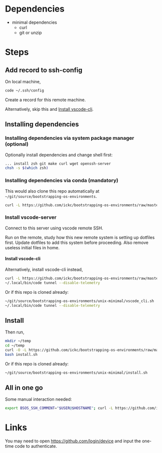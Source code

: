 # Dependencies

- minimal dependencies
    - curl
    - git or unzip

# Steps

## Add record to ssh-config

On local machine,

```sh
code ~/.ssh/config
```

Create a record for this remote machine.

Alternatively, skip this and [Install vscode-cli](#install-vscode-cli).

## Installing dependencies

### Installing dependencies via system package manager (optional)

Optionally install dependencies and change shell first:

```sh
... install zsh git make curl wget openssh-server
chsh -s $(which zsh)
```

### Installing dependencies via conda (mandatory)

This would also clone this repo automatically at `~/git/source/bootstrapping-os-environments`.

```bash
curl -L https://github.com/ickc/bootstrapping-os-environments/raw/master/unix-minimal/bootstrap.sh | bash
```

### Install vscode-server

Connect to this server using vscode remote SSH.

Run on the remote, study how this new remote system is setting up dotfiles first. Update dotfiles to add this system before proceeding.
Also remove useless initial files in home.

#### Install vscode-cli

Alternatively, install vscode-cli instead,

```bash
curl -L https://github.com/ickc/bootstrapping-os-environments/raw/master/install/vscode_cli.sh | bash
~/.local/bin/code tunnel --disable-telemetry
```

Or if this repo is cloned already:

```bash
~/git/source/bootstrapping-os-environments/unix-minimal/vscode_cli.sh
~/.local/bin/code tunnel --disable-telemetry
```

## Install

Then run,

```sh
mkdir ~/temp
cd ~/temp
curl -O -L https://github.com/ickc/bootstrapping-os-environments/raw/master/unix-minimal/install.sh
bash install.sh
```

Or if this repo is cloned already:

```sh
~/git/source/bootstrapping-os-environments/unix-minimal/install.sh
```

## All in one go

Some manual interaction needed:

```sh
export BSOS_SSH_COMMENT="$USER@$HOSTNAME"; curl -L https://github.com/ickc/bootstrapping-os-environments/raw/master/unix-minimal/bootstrap.sh | bash && curl -L https://github.com/ickc/bootstrapping-os-environments/raw/master/install/vscode_cli.sh | bash && ~/git/source/bootstrapping-os-environments/unix-minimal/install.sh && ~/.local/bin/code tunnel --disable-telemetry
```

# Links

You may need to open <https://github.com/login/device> and input the one-time code to authenticate.
